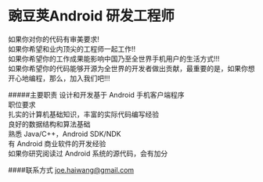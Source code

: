 豌豆荚Android 研发工程师
==========  

如果你对你的代码有审美要求!  
如果你希望和业内顶尖的工程师一起工作!!  
如果你希望你的工作成果能影响中国乃至全世界手机用户的生活方式!!!  
如果你希望你的代码能够开源为全世界的开发者做出贡献，最重要的是，如果你想开心地编程，那么，加入我们吧!!!  

#####主要职责
设计和开发基于 Android 手机客户端程序  
职位要求  
扎实的计算机基础知识，丰富的实际代码编写经验   
良好的数据结构和算法基础   
熟悉 Java/C++，Android SDK/NDK   
有 Android 商业软件的开发经验   
如果你研究阅读过 Android 系统的源代码，会有加分  

####联系方式
[joe.haiwang@gmail.com](mailto:joe.haiwang@gmail.com)
